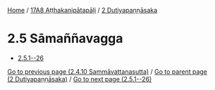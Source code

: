 
[Home](/) / [17A8 Aṭṭhakanipātapāḷi](...md) / [2 Dutiyapaṇṇāsaka](../17A8/2.md)

# 2.5 Sāmaññavagga

* [2.5.1--26](2.5/2.5.1--26.md)

[Go to previous page (2.4.10 Sammāvattanasutta)](2.4/2.4.10.md) / [Go to parent page (2 Dutiyapaṇṇāsaka)](../17A8/2.md) / [Go to next page (2.5.1--26)](2.5/2.5.1--26.md)


